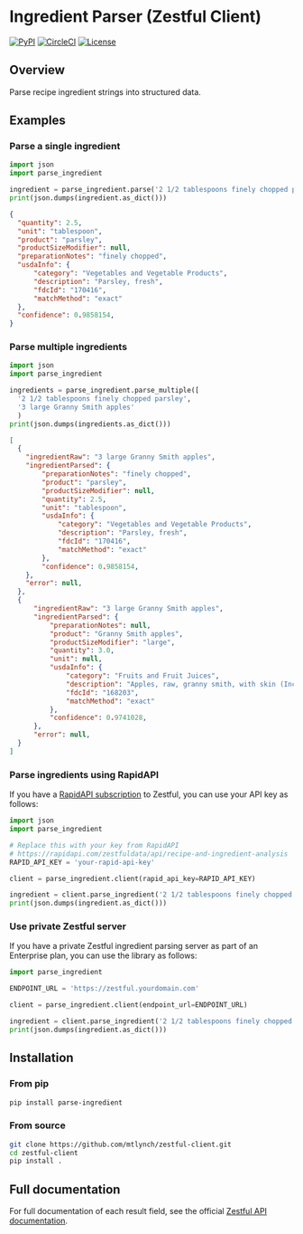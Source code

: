 # Ingredient Parser (Zestful Client)

[![PyPI](https://img.shields.io/pypi/v/zestful-parse-ingredient)](https://pypi.org/project/zestful-parse-ingredient/)
[![CircleCI](https://circleci.com/gh/mtlynch/zestful-client.svg?style=svg)](https://circleci.com/gh/mtlynch/zestful-client)
[![License](http://img.shields.io/:license-mit-blue.svg?style=flat-square)](LICENSE)

## Overview

Parse recipe ingredient strings into structured data.

## Examples

### Parse a single ingredient

```python
import json
import parse_ingredient

ingredient = parse_ingredient.parse('2 1/2 tablespoons finely chopped parsley')
print(json.dumps(ingredient.as_dict()))
```

```json
{
  "quantity": 2.5,
  "unit": "tablespoon",
  "product": "parsley",
  "productSizeModifier": null,
  "preparationNotes": "finely chopped",
  "usdaInfo": {
      "category": "Vegetables and Vegetable Products",
      "description": "Parsley, fresh",
      "fdcId": "170416",
      "matchMethod": "exact"
  },
  "confidence": 0.9858154,
}
```


### Parse multiple ingredients

```python
import json
import parse_ingredient

ingredients = parse_ingredient.parse_multiple([
  '2 1/2 tablespoons finely chopped parsley',
  '3 large Granny Smith apples'
  )
print(json.dumps(ingredients.as_dict()))
```

```json
[
  {
    "ingredientRaw": "3 large Granny Smith apples",
    "ingredientParsed": {
        "preparationNotes": "finely chopped",
        "product": "parsley",
        "productSizeModifier": null,
        "quantity": 2.5,
        "unit": "tablespoon",
        "usdaInfo": {
            "category": "Vegetables and Vegetable Products",
            "description": "Parsley, fresh",
            "fdcId": "170416",
            "matchMethod": "exact"
        },
        "confidence": 0.9858154,
    },
    "error": null,
  },
  {
      "ingredientRaw": "3 large Granny Smith apples",
      "ingredientParsed": {
          "preparationNotes": null,
          "product": "Granny Smith apples",
          "productSizeModifier": "large",
          "quantity": 3.0,
          "unit": null,
          "usdaInfo": {
              "category": "Fruits and Fruit Juices",
              "description": "Apples, raw, granny smith, with skin (Includes foods for USDA's Food Distribution Program)",
              "fdcId": "168203",
              "matchMethod": "exact"
          },
          "confidence": 0.9741028,
      },
      "error": null,
  }
]
```

### Parse ingredients using RapidAPI

If you have a [RapidAPI subscription](https://rapidapi.com/zestfuldata/api/recipe-and-ingredient-analysis) to Zestful, you can use your API key as follows:

```python
import json
import parse_ingredient

# Replace this with your key from RapidAPI
# https://rapidapi.com/zestfuldata/api/recipe-and-ingredient-analysis
RAPID_API_KEY = 'your-rapid-api-key'

client = parse_ingredient.client(rapid_api_key=RAPID_API_KEY)

ingredient = client.parse_ingredient('2 1/2 tablespoons finely chopped parsley')
print(json.dumps(ingredient.as_dict()))
```

### Use private Zestful server

If you have a private Zestful ingredient parsing server as part of an Enterprise plan, you can use the library as follows:

```python
import parse_ingredient

ENDPOINT_URL = 'https://zestful.yourdomain.com'

client = parse_ingredient.client(endpoint_url=ENDPOINT_URL)

ingredient = client.parse_ingredient('2 1/2 tablespoons finely chopped parsley')
print(json.dumps(ingredient.as_dict()))
```

## Installation

### From pip

```bash
pip install parse-ingredient
```

### From source

```bash
git clone https://github.com/mtlynch/zestful-client.git
cd zestful-client
pip install .
```

## Full documentation

For full documentation of each result field, see the official [Zestful API documentation](https://zestfuldata.com/docs).
